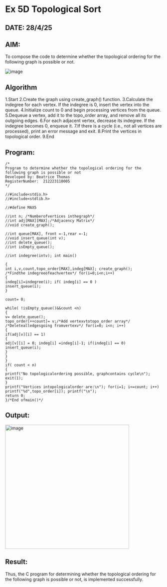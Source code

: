 # Ex 5D Topological Sort
## DATE: 28/4/25
## AIM:
To compose the code to determine whether the topological ordering for the following graph is possible or not.

![image](https://github.com/user-attachments/assets/c74a7111-9b59-475c-aad4-9baf23d50ec0)


## Algorithm
1.Start
2.Create the graph using create_graph() function.
3.Calculate the indegree for each vertex. If the indegree is 0, insert the vertex into the queue.
4.Initialize count to 0 and begin processing vertices from the queue.
5.Dequeue a vertex, add it to the topo_order array, and remove all its outgoing edges.
6.For each adjacent vertex, decrease its indegree. If the indegree becomes 0, enqueue it.
7.If there is a cycle (i.e., not all vertices are processed), print an error message and exit.
8.Print the vertices in topological order.
9.End

## Program:
```
/*
Program to determine whether the topological ordering for the following graph is possible or not
Developed by: Beatrice Thomas
RegisterNumber:  212223110005
*/

//#include<stdio.h>
//#include<stdlib.h>

//#define MAX5

//int n; /*Numberofvertices inthegraph*/
//int adj[MAX][MAX];/*Adjacency Matrix*/
//void create_graph();

//int queue[MAX], front =-1,rear =-1;
//void insert_queue(int v);
//int delete_queue();
//int isEmpty_queue();

//int indegree(intv); int main()

{
int i,v,count,topo_order[MAX],indeg[MAX]; create_graph();
/*Findthe indegreeofeachvertex*/ for(i=0;i<n;i++)
{
indeg[i]=indegree(i); if( indeg[i] == 0 )
insert_queue(i);
}

count= 0;

while( !isEmpty_queue()&&count <n)
{
v= delete_queue();
topo_order[++count]= v;/*Add vertexvtotopo_order array*/
/*Deletealledgesgoing fromvertexv*/ for(i=0; i<n; i++)
{
if(adj[v][i] == 1)
{
adj[v][i] = 0; indeg[i] =indeg[i]-1; if(indeg[i] == 0)
insert_queue(i);
}
}
}
if( count < n)
{
printf("No topologicalordering possible, graphcontains cycle\n"); exit(1);
}
printf("Vertices intopologicalorder are:\n"); for(i=1; i<=count; i++)
printf("%d",topo_order[i]); printf("\n");
return 0;
}/*End ofmain()*/
```

## Output:

<img width="397" alt="image" src="https://github.com/user-attachments/assets/c8baec99-9981-4f2c-874a-abc98241e7da" />


## Result:
Thus, the C program for determining whether the topological ordering for the following graph is possible or not, is implemented successfully.
